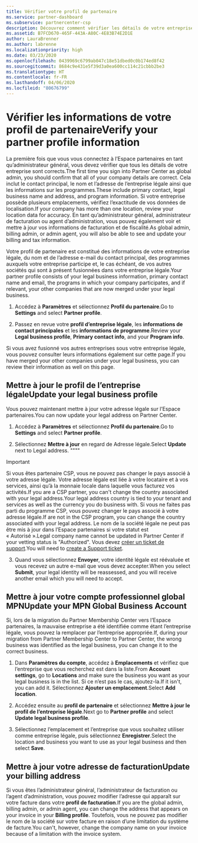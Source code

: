 ```yaml
---
title: Vérifier votre profil de partenaire
ms.service: partner-dashboard
ms.subservice: partnercenter-csp
description: Découvrez comment vérifier les détails de votre entreprise comme le contact principal, l’adresse et les informations sur les programmes. Vous pouvez aussi mettre à jour votre adresse légale et votre adresse de facturation.
ms.assetid: B7FCD670-465F-443A-A80C-4E83B74E2D1E
author: LauraBrenner
ms.author: labrenne
ms.localizationpriority: high
ms.date: 03/23/2020
ms.openlocfilehash: 0439969c6799ab047c18e51dbed0c0b174ed8f42
ms.sourcegitcommit: 8684c9e431e5f39d3a0ea600cc114c21cbbb2be3
ms.translationtype: HT
ms.contentlocale: fr-FR
ms.lasthandoff: 04/06/2020
ms.locfileid: "80676799"
---
```

# <a name="verify-your-partner-profile-information"></a><span data-ttu-id="a8381-104">Vérifier les informations de votre profil de partenaire</span><span class="sxs-lookup"><span data-stu-id="a8381-104">Verify your partner profile information</span></span>

<span data-ttu-id="a8381-105">La première fois que vous vous connectez à l’Espace partenaires en tant qu’administrateur général, vous devez vérifier que tous les détails de votre entreprise sont corrects.</span><span class="sxs-lookup"><span data-stu-id="a8381-105">The first time you sign into Partner Center as global admin, you should confirm that all of your company details are correct.</span></span> <span data-ttu-id="a8381-106">Cela inclut le contact principal, le nom et l’adresse de l’entreprise légale ainsi que les informations sur les programmes.</span><span class="sxs-lookup"><span data-stu-id="a8381-106">These include primary contact, legal business name and address, and program information.</span></span> <span data-ttu-id="a8381-107">Si votre entreprise possède plusieurs emplacements, vérifiez l’exactitude de vos données de localisation.</span><span class="sxs-lookup"><span data-stu-id="a8381-107">If your company has more than one location, review your location data for accuracy.</span></span> <span data-ttu-id="a8381-108">En tant qu’administrateur général, administrateur de facturation ou agent d’administration, vous pouvez également voir et mettre à jour vos informations de facturation et de fiscalité.</span><span class="sxs-lookup"><span data-stu-id="a8381-108">As global admin, billing admin, or admin agent, you will also be able to see and update your billing and tax information.</span></span>

<span data-ttu-id="a8381-109">Votre profil de partenaire est constitué des informations de votre entreprise légale, du nom et de l’adresse e-mail du contact principal, des programmes auxquels votre entreprise participe et, le cas échéant, de vos autres sociétés qui sont à présent fusionnées dans votre entreprise légale.</span><span class="sxs-lookup"><span data-stu-id="a8381-109">Your partner profile consists of your legal business information, primary contact name and email, the programs in which your company participates, and if relevant, your other companies that are now merged under your legal business.</span></span>

1. <span data-ttu-id="a8381-110">Accédez à **Paramètres** et sélectionnez **Profil du partenaire**.</span><span class="sxs-lookup"><span data-stu-id="a8381-110">Go to **Settings** and select **Partner profile**.</span></span>

2. <span data-ttu-id="a8381-111">Passez en revue votre **profil d’entreprise légale**, les **informations de contact principales** et les **informations de programme**.</span><span class="sxs-lookup"><span data-stu-id="a8381-111">Review your **Legal business profile**, **Primary contact info**, and your **Program info**.</span></span>

<span data-ttu-id="a8381-112">Si vous avez fusionné vos autres entreprises sous votre entreprise légale, vous pouvez consulter leurs informations également sur cette page.</span><span class="sxs-lookup"><span data-stu-id="a8381-112">If you have merged your other companies under your legal business, you can review their information as well on this page.</span></span>

## <a name="update-your-legal-business-profile"></a><span data-ttu-id="a8381-113">Mettre à jour le profil de l’entreprise légale</span><span class="sxs-lookup"><span data-stu-id="a8381-113">Update your legal business profile</span></span>

<span data-ttu-id="a8381-114">Vous pouvez maintenant mettre à jour votre adresse légale sur l’Espace partenaires.</span><span class="sxs-lookup"><span data-stu-id="a8381-114">You can now update your legal address on Partner Center.</span></span>

1. <span data-ttu-id="a8381-115">Accédez à **Paramètres** et sélectionnez **Profil du partenaire**.</span><span class="sxs-lookup"><span data-stu-id="a8381-115">Go to **Settings** and select **Partner profile**.</span></span> 

2. <span data-ttu-id="a8381-116">Sélectionnez **Mettre à jour** en regard de Adresse légale.</span><span class="sxs-lookup"><span data-stu-id="a8381-116">Select **Update** next to Legal address.</span></span> <span data-ttu-id="a8381-117">""</span><span class="sxs-lookup"><span data-stu-id="a8381-117">""</span></span>

>[!Important]
><span data-ttu-id="a8381-118">Si vous êtes partenaire CSP, vous ne pouvez pas changer le pays associé à votre adresse légale. Votre adresse légale est liée à votre locataire et à vos services, ainsi qu’à la monnaie locale dans laquelle vous facturez vos activités.</span><span class="sxs-lookup"><span data-stu-id="a8381-118">If you are a CSP partner, you can't change the country associated with your legal address.Your legal address country is tied to your tenant and services as well as the currency you do business with.</span></span> <span data-ttu-id="a8381-119">Si vous ne faites pas parti du programme CSP, vous pouvez changer le pays associé à votre adresse légale.</span><span class="sxs-lookup"><span data-stu-id="a8381-119">If are not in the CSP program, you can change the country associated with your legal address.</span></span> <span data-ttu-id="a8381-120">Le nom de la société légale ne peut pas être mis à jour dans l’Espace partenaires si votre statut est « Autorisé ».</span><span class="sxs-lookup"><span data-stu-id="a8381-120">Legal company name cannot be updated in Partner Center if your vetting status is "Authorized".</span></span> <span data-ttu-id="a8381-121">Vous devez [créer un ticket de support](https://partner.microsoft.com/en-US/dashboard/support/csp/servicerequests/create?stage=2&topicid=eb74583c-61b3-2124-bffc-00920e0ae772).</span><span class="sxs-lookup"><span data-stu-id="a8381-121">You will need to [create a Support ticket](https://partner.microsoft.com/en-US/dashboard/support/csp/servicerequests/create?stage=2&topicid=eb74583c-61b3-2124-bffc-00920e0ae772).</span></span>

3. <span data-ttu-id="a8381-122">Quand vous sélectionnez **Envoyer**, votre identité légale est réévaluée et vous recevez un autre e-mail que vous devez accepter.</span><span class="sxs-lookup"><span data-stu-id="a8381-122">When you select **Submit**, your legal identity will be reassessed, and you will receive another email which you will need to accept.</span></span>

## <a name="update-your-mpn-global-business-account"></a><span data-ttu-id="a8381-123">Mettre à jour votre compte professionnel global MPN</span><span class="sxs-lookup"><span data-stu-id="a8381-123">Update your MPN Global Business Account</span></span>

<span data-ttu-id="a8381-124">Si, lors de la migration du Partner Membership Center vers l’Espace partenaires, la mauvaise entreprise a été identifiée comme étant l’entreprise légale, vous pouvez la remplacer par l’entreprise appropriée.</span><span class="sxs-lookup"><span data-stu-id="a8381-124">If, during your migration from Partner Membership Center to Partner Center, the wrong business was identified as the legal business, you can change it to the correct business.</span></span>

1. <span data-ttu-id="a8381-125">Dans **Paramètres du compte**, accédez à **Emplacements** et vérifiez que l’entreprise que vous recherchez est dans la liste.</span><span class="sxs-lookup"><span data-stu-id="a8381-125">From **Account settings**, go to **Locations** and make sure the business you want as your legal business is in the list.</span></span> <span data-ttu-id="a8381-126">Si ce n’est pas le cas, ajoutez-la.</span><span class="sxs-lookup"><span data-stu-id="a8381-126">If it isn't, you can add it.</span></span> <span data-ttu-id="a8381-127">Sélectionnez **Ajouter un emplacement**.</span><span class="sxs-lookup"><span data-stu-id="a8381-127">Select **Add location**.</span></span>

2. <span data-ttu-id="a8381-128">Accédez ensuite au **profil de partenaire** et sélectionnez **Mettre à jour le profil de l’entreprise légale**.</span><span class="sxs-lookup"><span data-stu-id="a8381-128">Next go to **Partner profile** and select **Update legal business profile**.</span></span>

3. <span data-ttu-id="a8381-129">Sélectionnez l’emplacement et l’entreprise que vous souhaitez utiliser comme entreprise légale, puis sélectionnez **Enregistrer**.</span><span class="sxs-lookup"><span data-stu-id="a8381-129">Select the location and business you want to use as your legal business and then select **Save**.</span></span>

## <a name="update-your-billing-address"></a><span data-ttu-id="a8381-130">Mettre à jour votre adresse de facturation</span><span class="sxs-lookup"><span data-stu-id="a8381-130">Update your billing address</span></span>

<span data-ttu-id="a8381-131">Si vous êtes l’administrateur général, l’administrateur de facturation ou l’agent d’administration, vous pouvez modifier l’adresse qui apparaît sur votre facture dans votre **profil de facturation**.</span><span class="sxs-lookup"><span data-stu-id="a8381-131">If you are the global admin, billing admin, or admin agent, you can change the address that appears on your invoice in your **Billing profile**.</span></span> <span data-ttu-id="a8381-132">Toutefois, vous ne pouvez pas modifier le nom de la société sur votre facture en raison d’une limitation du système de facture.</span><span class="sxs-lookup"><span data-stu-id="a8381-132">You can't, however, change the company name on your invoice because of a limitation with the invoice system.</span></span>

 


